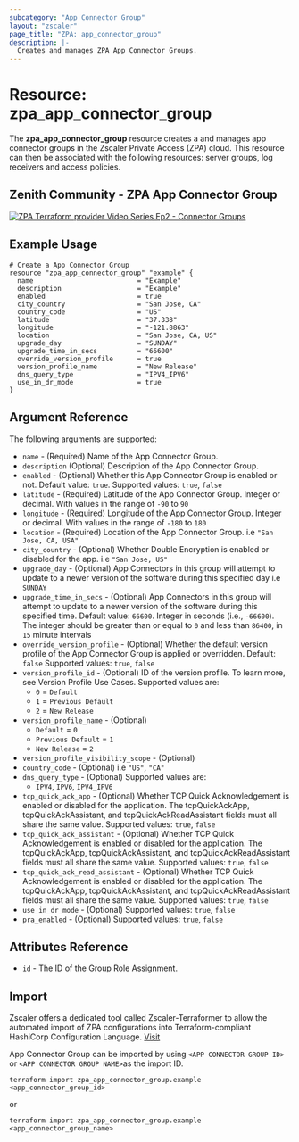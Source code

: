 ```yaml
---
subcategory: "App Connector Group"
layout: "zscaler"
page_title: "ZPA: app_connector_group"
description: |-
  Creates and manages ZPA App Connector Groups.
---
```


# Resource: zpa_app_connector_group

The **zpa_app_connector_group** resource creates a and manages app connector groups in the Zscaler Private Access (ZPA) cloud. This resource can then be associated with the following resources: server groups, log receivers and access policies.

## Zenith Community - ZPA App Connector Group

[![ZPA Terraform provider Video Series Ep2 - Connector Groups](https://raw.githubusercontent.com/zscaler/terraform-provider-zpa/master/images/zpa_app_connector_group.svg)](https://community.zscaler.com/t/video-zpa-terraform-provider-video-series-ep2-connector-groups/18692)

## Example Usage

```hcl
# Create a App Connector Group
resource "zpa_app_connector_group" "example" {
  name                          = "Example"
  description                   = "Example"
  enabled                       = true
  city_country                  = "San Jose, CA"
  country_code                  = "US"
  latitude                      = "37.338"
  longitude                     = "-121.8863"
  location                      = "San Jose, CA, US"
  upgrade_day                   = "SUNDAY"
  upgrade_time_in_secs          = "66600"
  override_version_profile      = true
  version_profile_name          = "New Release"
  dns_query_type                = "IPV4_IPV6"
  use_in_dr_mode                = true
}
```

## Argument Reference

The following arguments are supported:

* `name` - (Required) Name of the App Connector Group.
* `description` (Optional) Description of the App Connector Group.
* `enabled` - (Optional) Whether this App Connector Group is enabled or not. Default value: `true`. Supported values: `true`, `false`
* `latitude` - (Required) Latitude of the App Connector Group. Integer or decimal. With values in the range of `-90` to `90`
* `longitude` - (Required) Longitude of the App Connector Group. Integer or decimal. With values in the range of `-180` to `180`
* `location` - (Required) Location of the App Connector Group. i.e ``"San Jose, CA, USA"``
* `city_country` - (Optional) Whether Double Encryption is enabled or disabled for the app. i.e ``"San Jose, US"``
* `upgrade_day` - (Optional) App Connectors in this group will attempt to update to a newer version of the software during this specified day i.e ``SUNDAY``
* `upgrade_time_in_secs` - (Optional) App Connectors in this group will attempt to update to a newer version of the software during this specified time. Default value: `66600`. Integer in seconds (i.e., `-66600`). The integer should be greater than or equal to `0` and less than `86400`, in `15` minute intervals
* `override_version_profile` - (Optional) Whether the default version profile of the App Connector Group is applied or overridden. Default: `false` Supported values: `true`, `false`
* `version_profile_id` - (Optional) ID of the version profile. To learn more, see Version Profile Use Cases. Supported values are:
  * ``0`` = ``Default``
  * ``1`` = ``Previous Default``
  * ``2`` = ``New Release``
* `version_profile_name` - (Optional)
  * ``Default`` = ``0``
  * ``Previous Default`` = ``1``
  * ``New Release`` = ``2``
* `version_profile_visibility_scope` - (Optional)
* `country_code` - (Optional) i.e ``"US"``, ``"CA"``
* `dns_query_type` - (Optional) Supported values are:
  * ``IPV4``, ``IPV6``, ``IPV4_IPV6``
* `tcp_quick_ack_app` - (Optional) Whether TCP Quick Acknowledgement is enabled or disabled for the application. The tcpQuickAckApp, tcpQuickAckAssistant, and tcpQuickAckReadAssistant fields must all share the same value. Supported values: `true`, `false`
* `tcp_quick_ack_assistant` - (Optional) Whether TCP Quick Acknowledgement is enabled or disabled for the application. The tcpQuickAckApp, tcpQuickAckAssistant, and tcpQuickAckReadAssistant fields must all share the same value. Supported values: `true`, `false`
* `tcp_quick_ack_read_assistant` - (Optional) Whether TCP Quick Acknowledgement is enabled or disabled for the application. The tcpQuickAckApp, tcpQuickAckAssistant, and tcpQuickAckReadAssistant fields must all share the same value. Supported values: `true`, `false`
* `use_in_dr_mode` - (Optional) Supported values: `true`, `false`
* `pra_enabled` - (Optional) Supported values: `true`, `false`

## Attributes Reference

* `id` - The ID of the Group Role Assignment.

## Import

Zscaler offers a dedicated tool called Zscaler-Terraformer to allow the automated import of ZPA configurations into Terraform-compliant HashiCorp Configuration Language.
[Visit](https://github.com/zscaler/zscaler-terraformer)

App Connector Group can be imported by using `<APP CONNECTOR GROUP ID>` or `<APP CONNECTOR GROUP NAME>`as the import ID.

```shell
terraform import zpa_app_connector_group.example <app_connector_group_id>
```

or

```shell
terraform import zpa_app_connector_group.example <app_connector_group_name>
```
